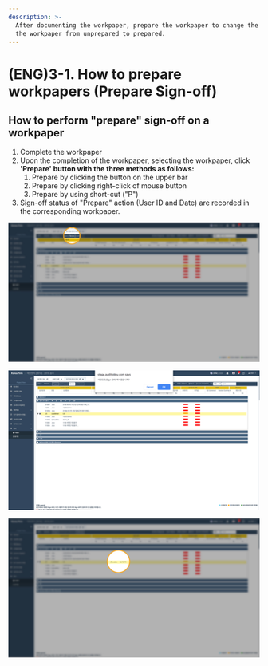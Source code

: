 ```yaml
---
description: >-
  After documenting the workpaper, prepare the workpaper to change the status of
  the workpaper from unprepared to prepared.
---
```


# \(ENG\)3-1. How to prepare workpapers \(Prepare Sign-off\)

## How to perform "prepare" sign-off on a workpaper

1. Complete the workpaper
2. Upon the completion of the workpaper, selecting the workpaper, click **'Prepare' button with the three methods as follows:**
   1. Prepare by clicking the button on the upper bar
   2. Prepare by clicking right-click of mouse button
   3. Prepare by using short-cut \("P"\)
3. Sign-off status of "Prepare" action \(User ID and Date\) are recorded in the corresponding workpaper.

![1. Click the Prepare Button \(while the target workpaper is selected\) ](../../../.gitbook/assets/3-1-wp_prepare_3.jpg)

![2. Confirm &quot;OK&quot; to complete the &quot;Prepare&quot; action. ](../../../.gitbook/assets/3-1-wp_prepare_4.jpg)

![3. &quot;Prepare Sign Off&quot; is recorded on the corresponding workpaper. ](../../../.gitbook/assets/3-1-wp_prepare_5.jpg)

 



